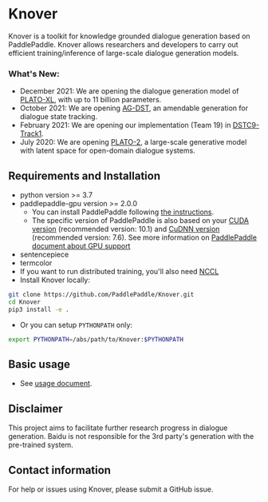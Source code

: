 # Knover
Knover is a toolkit for knowledge grounded dialogue generation based on PaddlePaddle. Knover allows researchers and developers to carry out efficient training/inference of large-scale dialogue generation models. 

### What's New:

* December 2021: We are opening the dialogue generation model of [PLATO-XL](projects/PLATO-XL/README.md), with up to 11 billion parameters.
* October 2021: We are opening [AG-DST](projects/AG-DST/README.md), an amendable generation for dialogue state tracking.
* February 2021: We are opening our implementation (Team 19) in [DSTC9-Track1](projects/DSTC9-Track1/README.md).
* July 2020: We are opening [PLATO-2](projects/PLATO-2/README.md), a large-scale generative model with latent space for open-domain dialogue systems.

## Requirements and Installation

* python version >= 3.7
* paddlepaddle-gpu version >= 2.0.0
    * You can install PaddlePaddle following [the instructions](https://www.paddlepaddle.org.cn/documentation/docs/en/install/index_en.html).
    * The specific version of PaddlePaddle is also based on your [CUDA version](https://developer.nvidia.com/cuda-downloads) (recommended version: 10.1) and [CuDNN version](https://developer.nvidia.com/rdp/cudnn-download) (recommended version: 7.6). See more information on [PaddlePaddle document about GPU support](https://www.paddlepaddle.org.cn/documentation/docs/en/install/index_en.html#paddlepaddle-s-support-for-gpu)
* sentencepiece
* termcolor
* If you want to run distributed training, you'll also need [NCCL](https://developer.nvidia.com/nccl/nccl-download)
* Install Knover locally:

```bash
git clone https://github.com/PaddlePaddle/Knover.git
cd Knover
pip3 install -e .
```

* Or you can setup `PYTHONPATH` only:

```bash
export PYTHONPATH=/abs/path/to/Knover:$PYTHONPATH
```

## Basic usage

- See [usage document](docs/usage.md).

## Disclaimer
This project aims to facilitate further research progress in dialogue generation. Baidu is not responsible for the 3rd party's generation with the pre-trained system.

## Contact information
For help or issues using Knover, please submit a GitHub issue.
